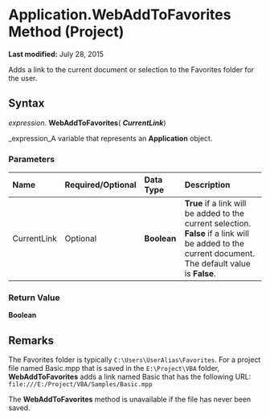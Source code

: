 
# Application.WebAddToFavorites Method (Project)

 **Last modified:** July 28, 2015

Adds a link to the current document or selection to the Favorites folder for the user. 

## Syntax

 _expression_. **WebAddToFavorites**( **_CurrentLink_**)

 _expression_A variable that represents an  **Application** object.


### Parameters



|**Name**|**Required/Optional**|**Data Type**|**Description**|
|:-----|:-----|:-----|:-----|
|CurrentLink|Optional| **Boolean**| **True** if a link will be added to the current selection. **False** if a link will be added to the current document. The default value is **False**.|

### Return Value

 **Boolean**


## Remarks

The Favorites folder is typically  `C:\Users\UserAlias\Favorites`. For a project file named Basic.mpp that is saved in the  `E:\Project\VBA` folder, **WebAddToFavorites** adds a link named Basic that has the following URL: `file:///E:/Project/VBA/Samples/Basic.mpp`

The  **WebAddToFavorites** method is unavailable if the file has never been saved.

